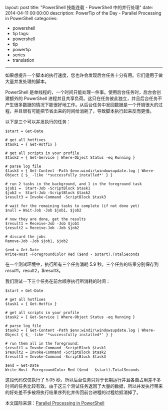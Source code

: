 layout: post
title: "PowerShell 技能连载 - PowerShell 中的并行处理"
date: 2014-04-11 00:00:00
description: PowerTip of the Day - Parallel Processing in PowerShell
categories:
- powershell
- tip
tags:
- powershell
- tip
- powertip
- series
- translation
---
如果想提升一个脚本的执行速度，您也许会发现后台任务十分有用。它们适用于做大量并发处理的脚本。

PowerShell 是单线程的，一个时间只能处理一件事。使用后台任务时，后台会创建额外的 PowerShell 进程并且共享负荷。这只在任务彼此独立，并且后台任务不产生很多数据的情况下能很好地工作。从后台任务中发回数据是一个开销很大的过程，并且很有可能把节省出来的时间给消耗了，导致脚本执行起来反而更慢。

以下是三个可以并发执行的任务：

    $start = Get-Date
    
    # get all hotfixes
    $task1 = { Get-Hotfix }
    
    # get all scripts in your profile
    $task2 = { Get-Service | Where-Object Status -eq Running }
    
    # parse log file
    $task3 = { Get-Content -Path $env:windir\windowsupdate.log | Where-Object { $_ -like '*successfully installed*' } }
    
    # run 2 tasks in the background, and 1 in the foreground task
    $job1 =  Start-Job -ScriptBlock $task1 
    $job2 =  Start-Job -ScriptBlock $task2 
    $result3 = Invoke-Command -ScriptBlock $task3
    
    # wait for the remaining tasks to complete (if not done yet)
    $null = Wait-Job -Job $job1, $job2
    
    # now they are done, get the results
    $result1 = Receive-Job -Job $job1
    $result2 = Receive-Job -Job $job2
    
    # discard the jobs
    Remove-Job -Job $job1, $job2
    
    $end = Get-Date
    Write-Host -ForegroundColor Red ($end - $start).TotalSeconds

在一个测试环境中，执行所有三个任务消耗 5.9 秒。三个任务的结果分别保存到 $result1，$result2，$result3。

我们测试一下三个任务在前台顺序执行所消耗的时间：

    $start = Get-Date
    
    # get all hotfixes
    $task1 = { Get-Hotfix }
    
    # get all scripts in your profile
    $task2 = { Get-Service | Where-Object Status -eq Running }
    
    # parse log file
    $task3 = { Get-Content -Path $env:windir\windowsupdate.log | Where-Object { $_ -like '*successfully installed*' } }
    
    # run them all in the foreground:
    $result1 = Invoke-Command -ScriptBlock $task1 
    $result2 = Invoke-Command -ScriptBlock $task2 
    $result3 = Invoke-Command -ScriptBlock $task3
    
    $end = Get-Date
    Write-Host -ForegroundColor Red ($end - $start).TotalSeconds

这段代码仅仅执行了 5.05 秒。所以后台任务只对于长期运行并且各自占用差不多时间的任务比较有效。由于这三个测试任务返回了大量的数据，所以并发执行带来的好处差不多被将执行结果序列化并传回前台进程的过程给抵消掉了。

<!--more-->
本文国际来源：[Parallel Processing in PowerShell](http://community.idera.com/powershell/powertips/b/tips/posts/parallel-processing-in-powershell)
